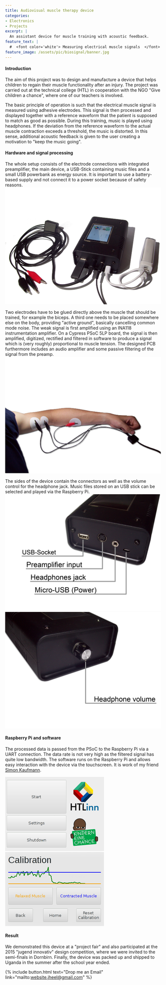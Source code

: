 ```yaml
---
title: Audiovisual muscle therapy device
categories:
- Electronics
- Projects
excerpt: |
  An assistant device for muscle training with acoustic feedback.
feature_text: |
  #  <font color='white'> Measuring electrical muscle signals  </font>
feature_image: /assets/pic/biosignal/banner.jpg
---
```


#### Introduction
The aim of this project was to design and manufacture a device that helps children to regain their muscle functionality after an injury. The project was carried out at the technical college (HTL) in cooperation with the NGO "Give children a chance", where one of our teachers is involved.

The basic principle of operation is such that the electrical muscle signal is measured using adhesive electrodes. This signal is then processed and displayed together with a reference waveform that the patient is supposed to match as good as possible. During this training, music is played using headphones. If the deviation from the reference waveform to the actual muscle contraction exceeds a threshold, the music is distorted. In this sense, additional acoustic feedback is given to the user creating a motivation to "keep the music going".

#### Hardware and signal processing
The whole setup consists of the electrode connections with integrated preamplifier, the main device, a USB-Stick containing music files and a small USB powerbank as energy source. It is important to use a battery-based supply and not connect it to a power socket because of safety reasons.
![Overall setup of therapy device](/assets/pic/biosignal/setup.jpg)

Two electrodes have to be glued directly above the muscle that should be trained, for example the biceps. A third one needs to be placed somewhere else on the body, providing "active ground", basically cancelling common mode noise. The weak signal is first amplified using an INA118 instrumentation amplifier. On a Cypress PSoC 5LP board, the signal is then amplified, digitized, rectified and filtered in software to produce a signal which is (very roughly) proportional to muscle tension. The designed PCB furthermore includes an audio amplifier and some passive filtering of the signal from the preamp.
![Connection electrodes on arm](/assets/pic/biosignal/Hand.jpg)

The sides of the device contain the connectors as well as the volume control for the headphone jack. Music files stored on an USB stick can be selected and played via the Raspberry Pi.
![Back of device with connectors](/assets/pic/biosignal/Connectors.png)
![Front of device with volume control](/assets/pic/biosignal/volume.png)

#### Raspberry Pi and software
The processed data is passed from the PSoC to the Raspberry Pi via a UART connection. The data rate is not very high as the filtered signal has quite low bandwidth. The software runs on the Raspberry Pi and allows easy interaction with the device via the touchscreen. It is work of my friend [Simon Kaufmann](https://www.simonkaufmann.org/).

![Main screen](/assets/pic/biosignal/software1.png)
![In operation](/assets/pic/biosignal/software2.png)

#### Result
We demonstrated this device at a "project fair" and also participated at the 2015 "jugend innovativ" design competition, where we were invited to the semi-finals in Dornbirn. Finally, the device was packed up and shipped to Uganda in the summer after the school year ended.

{% include button.html text="Drop me an Email" link="mailto:website.jheel@gmail.com" %}
